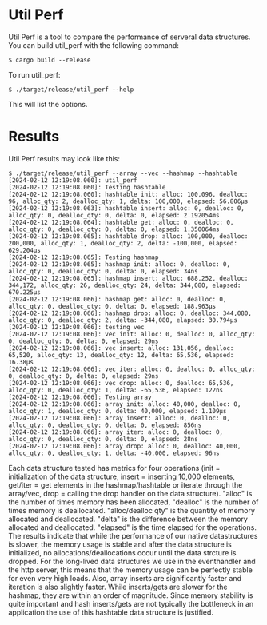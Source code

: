 # Util Perf

Util Perf is a tool to compare the performance of serveral data structures. You can build util_perf with the following command:

```text
$ cargo build --release
```

To run util_perf:

```text
$ ./target/release/util_perf --help
```

This will list the options.

# Results

Util Perf results may look like this:

```
$ ./target/release/util_perf --array --vec --hashmap --hashtable
[2024-02-12 12:19:08.060]: util_perf
[2024-02-12 12:19:08.060]: Testing hashtable
[2024-02-12 12:19:08.060]: hashtable init: alloc: 100,096, dealloc: 96, alloc_qty: 2, dealloc_qty: 1, delta: 100,000, elapsed: 56.806µs
[2024-02-12 12:19:08.063]: hashtable insert: alloc: 0, dealloc: 0, alloc_qty: 0, dealloc_qty: 0, delta: 0, elapsed: 2.192054ms
[2024-02-12 12:19:08.064]: hashtable get: alloc: 0, dealloc: 0, alloc_qty: 0, dealloc_qty: 0, delta: 0, elapsed: 1.350064ms
[2024-02-12 12:19:08.065]: hashtable drop: alloc: 100,000, dealloc: 200,000, alloc_qty: 1, dealloc_qty: 2, delta: -100,000, elapsed: 629.204µs
[2024-02-12 12:19:08.065]: Testing hashmap
[2024-02-12 12:19:08.065]: hashmap init: alloc: 0, dealloc: 0, alloc_qty: 0, dealloc_qty: 0, delta: 0, elapsed: 34ns
[2024-02-12 12:19:08.065]: hashmap insert: alloc: 688,252, dealloc: 344,172, alloc_qty: 26, dealloc_qty: 24, delta: 344,080, elapsed: 670.225µs
[2024-02-12 12:19:08.066]: hashmap get: alloc: 0, dealloc: 0, alloc_qty: 0, dealloc_qty: 0, delta: 0, elapsed: 188.963µs
[2024-02-12 12:19:08.066]: hashmap drop: alloc: 0, dealloc: 344,080, alloc_qty: 0, dealloc_qty: 2, delta: -344,080, elapsed: 30.794µs
[2024-02-12 12:19:08.066]: testing vec
[2024-02-12 12:19:08.066]: vec init: alloc: 0, dealloc: 0, alloc_qty: 0, dealloc_qty: 0, delta: 0, elapsed: 29ns
[2024-02-12 12:19:08.066]: vec insert: alloc: 131,056, dealloc: 65,520, alloc_qty: 13, dealloc_qty: 12, delta: 65,536, elapsed: 16.38µs
[2024-02-12 12:19:08.066]: vec iter: alloc: 0, dealloc: 0, alloc_qty: 0, dealloc_qty: 0, delta: 0, elapsed: 29ns
[2024-02-12 12:19:08.066]: vec drop: alloc: 0, dealloc: 65,536, alloc_qty: 0, dealloc_qty: 1, delta: -65,536, elapsed: 122ns
[2024-02-12 12:19:08.066]: Testing array
[2024-02-12 12:19:08.066]: array init: alloc: 40,000, dealloc: 0, alloc_qty: 1, dealloc_qty: 0, delta: 40,000, elapsed: 1.109µs
[2024-02-12 12:19:08.066]: array insert: alloc: 0, dealloc: 0, alloc_qty: 0, dealloc_qty: 0, delta: 0, elapsed: 856ns
[2024-02-12 12:19:08.066]: array iter: alloc: 0, dealloc: 0, alloc_qty: 0, dealloc_qty: 0, delta: 0, elapsed: 28ns
[2024-02-12 12:19:08.066]: array drop: alloc: 0, dealloc: 40,000, alloc_qty: 0, dealloc_qty: 1, delta: -40,000, elapsed: 96ns
```

Each data structure tested has metrics for four operations (init = initialization of the data structure, insert = inserting 10,000 elements, get/iter = get elements in the hashmap/hashtable or iterate through the array/vec, drop = calling the drop handler on the data structure). "alloc" is the number of times memory has been allocated, "dealloc" is the number of times memory is deallocated. "alloc/dealloc qty" is the quantity of memory allocated and deallocated. "delta" is the difference between the memory allocated and deallocated. "elapsed" is the time elapsed for the operations. The results indicate that while the performance of our native datastructures is slower, the memory usage is stable and after the data structure is initialized, no allocations/deallocations occur until the data strcture is dropped. For the long-lived data structures we use in the eventhandler and the http server, this means that the memory usage can be perfectly stable for even very high loads. Also, array inserts are significantly faster and iteration is also slightly faster. While inserts/gets are slower for the hashmap, they are within an order of magnitude. Since memory stability is quite important and hash inserts/gets are not typically the bottleneck in an application the use of this hashtable data structure is justified.
